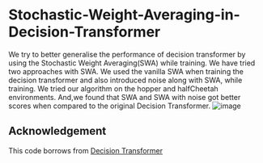 # Stochastic-Weight-Averaging-in-Decision-Transformer
We try to better generalise the performance of decision transformer by using the Stochastic Weight Averaging(SWA)  while training. We have tried two approaches with SWA. We used the vanilla SWA when training the decision transformer and also introduced noise along with SWA, while training. We tried our algorithm on the hopper and halfCheetah environments. And,we found that  SWA and SWA with noise got better scores when compared to the original Decision Transformer. 
![image](https://github.com/user-attachments/assets/a109058b-d2db-47d0-ba96-546f3e08241c)

## Acknowledgement
This code borrows from <a href='https://github.com/kzl/decision-transformer'>Decision Transformer</a>

